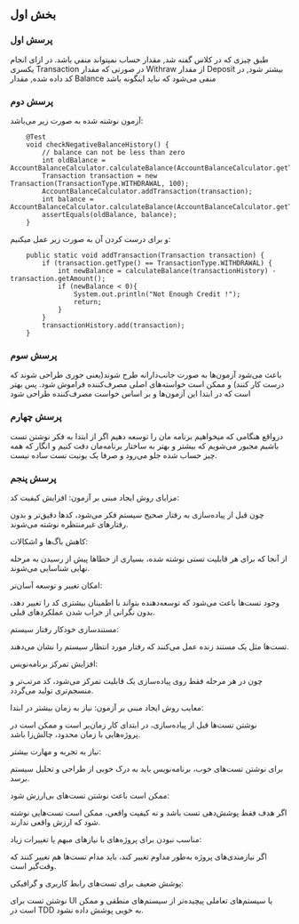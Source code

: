 ## بخش اول 
### پرسش اول 
طبق چیزی که در کلاس گفته شد, مقدار حساب نمیتواند منفی باشد. در ازای انجام یکسری Transaction در صورتی که مقدار Withraw از مقدار Deposit بیشتر شود, در کد داده شده, مقدار Balance منفی می‌شود که نباید اینگونه باشد
### پرسش دوم 
آزمون نوشته شده به صورت زیر می‌باشد:
```
    @Test
    void checkNegativeBalanceHistory() {
        // balance can not be less than zero
        int oldBalance = AccountBalanceCalculator.calculateBalance(AccountBalanceCalculator.getTransactionHistory());
        Transaction transaction = new Transaction(TransactionType.WITHDRAWAL, 100);
        AccountBalanceCalculator.addTransaction(transaction);
        int balance = AccountBalanceCalculator.calculateBalance(AccountBalanceCalculator.getTransactionHistory());
        assertEquals(oldBalance, balance);
    }
```
و برای درست کردن آن به صورت زیر عمل میکنیم:
```
    public static void addTransaction(Transaction transaction) {
        if (transaction.getType() == TransactionType.WITHDRAWAL) {
            int newBalance = calculateBalance(transactionHistory) - transaction.getAmount();
            if (newBalance < 0){
                System.out.println("Not Enough Credit !");
                return;
            }
        }
        transactionHistory.add(transaction);
    }
```
### پرسش سوم 
 باعث می‌شود آزمون‌ها به صورت جانب‌دارانه طرح شوند(یعنی جوری طراحی شوند که درست کار کنند) و ممکن است خواسته‌های اصلی مصرف‌کننده فراموش شود. پس بهتر است که در ابتدا این آزمون‌ها و بر اساس خواست مصرف‌کننده طراحی شود

### پرسش چهارم
درواقع هنگامی که میخواهیم برنامه مان را توسعه دهیم اگر از ابتدا به فکر نوشتن تست باشیم مجبور می‌شویم که بیشتر و بهتر به ساختار برنامه‌مان دقت کنیم و انگار که همه چیز حساب شده جلو می‌رود و صرفا یک یونیت تست ساده نیست.

###  پرسش پنجم
مزایای روش ایجاد مبنی بر آزمون:
افزایش کیفیت کد:

چون قبل از پیاده‌سازی به رفتار صحیح سیستم فکر می‌شود، کدها دقیق‌تر و بدون رفتارهای غیرمنتظره نوشته می‌شوند.

کاهش باگ‌ها و اشکالات:

از آنجا که برای هر قابلیت تستی نوشته شده، بسیاری از خطاها پیش از رسیدن به مرحله نهایی شناسایی می‌شوند.

امکان تغییر و توسعه آسان‌تر:

وجود تست‌ها باعث می‌شود که توسعه‌دهنده بتواند با اطمینان بیشتری کد را تغییر دهد، بدون نگرانی از خراب شدن عملکردهای قبلی.

مستندسازی خودکار رفتار سیستم:

تست‌ها مثل یک مستند زنده عمل می‌کنند که رفتار مورد انتظار سیستم را نشان می‌دهند.

افزایش تمرکز برنامه‌نویس:

چون در هر مرحله فقط روی پیاده‌سازی یک قابلیت تمرکز می‌شود، کد مرتب‌تر و منسجم‌تری تولید می‌گردد.

معایب روش ایجاد مبنی بر آزمون:
نیاز به زمان بیشتر در ابتدا:

نوشتن تست‌ها قبل از پیاده‌سازی، در ابتدای کار زمان‌بر است و ممکن است در پروژه‌هایی با زمان محدود، چالش‌زا باشد.

نیاز به تجربه و مهارت بیشتر:

برای نوشتن تست‌های خوب، برنامه‌نویس باید به درک خوبی از طراحی و تحلیل سیستم برسد.

ممکن است باعث نوشتن تست‌های بی‌ارزش شود:

اگر هدف فقط پوشش‌دهی تست باشد و نه کیفیت واقعی، ممکن است تست‌هایی نوشته شود که ارزش واقعی ندارند.

مناسب نبودن برای پروژه‌های با نیازهای مبهم یا تغییرات زیاد:

اگر نیازمندی‌های پروژه به‌طور مداوم تغییر کند، باید مدام تست‌ها هم تغییر کنند که وقت‌گیر است.

پوشش ضعیف برای تست‌های رابط کاربری و گرافیکی:

نوشتن تست برای UI یا سیستم‌های تعاملی پیچیده‌تر از سیستم‌های منطقی و ممکن است در TDD به خوبی پوشش داده نشود.